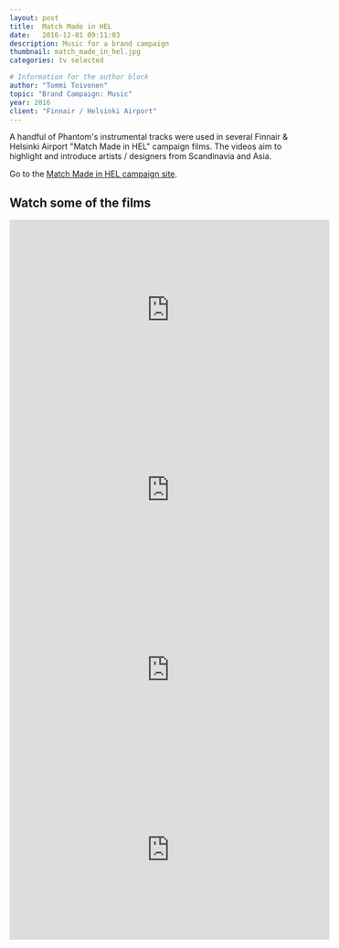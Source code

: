 ```yaml
---
layout: post
title:  Match Made in HEL
date:   2016-12-01 09:11:03
description: Music for a brand campaign
thumbnail: match_made_in_hel.jpg
categories: tv selected

# Information for the author block
author: "Tommi Toivonen"
topic: "Brand Campaign: Music"
year: 2016
client: "Finnair / Helsinki Airport"
---
```


A handful of Phantom's instrumental tracks were used in several Finnair & Helsinki Airport "Match Made in HEL" campaign films. The videos aim to highlight and introduce artists / designers from Scandinavia and Asia. 

Go to the [Match Made in HEL campaign site](http://www.matchmadeinhel.com/).

## Watch some of the films

<div class="resp-container">
<iframe class="resp-iframe" width="560" height="315" src="https://www.youtube.com/embed/VpfVBzI33bo" frameborder="0" allow="autoplay; encrypted-media" allowfullscreen></iframe>
</div>

<div class="resp-container">
<iframe class="resp-iframe" width="560" height="315" src="https://www.youtube.com/embed/nRMHUK7mkvw" frameborder="0" allow="autoplay; encrypted-media" allowfullscreen></iframe>
</div>

<div class="resp-container">
<iframe class="resp-iframe" width="560" height="315" src="https://www.youtube.com/embed/QOz0pcx1P00" frameborder="0" allow="autoplay; encrypted-media" allowfullscreen></iframe>
</div>

<div class="resp-container">
<iframe class="resp-iframe" width="560" height="315" src="https://www.youtube.com/embed/OKv3qWYoi1Y" frameborder="0" allow="autoplay; encrypted-media" allowfullscreen></iframe>
</div>

